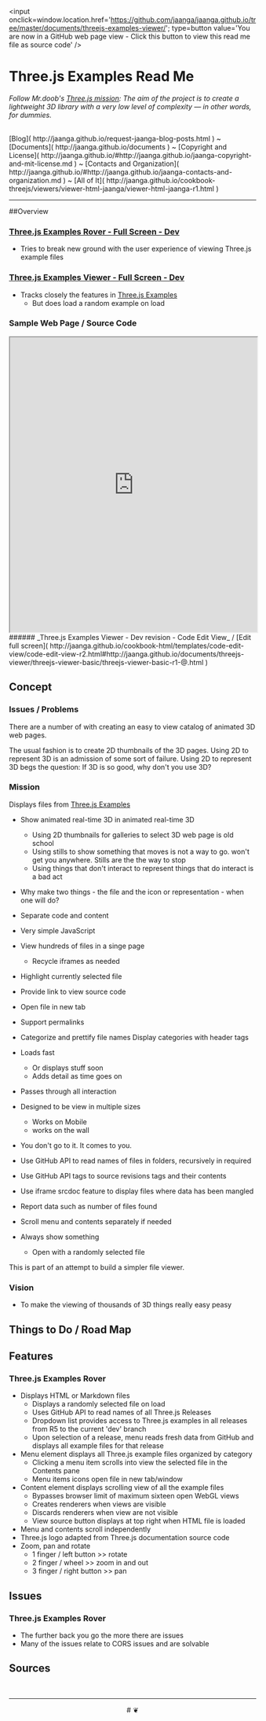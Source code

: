 <span id=topp style=display:none; >[You are now in a GitHub source code view - click this link to view this read me file as a web page]( http://jaanga.github.io/documents/threejs-examples-viewer/ "View file as a web page." ) </span>
<input onclick=window.location.href='https://github.com/jaanga/jaanga.github.io/tree/master/documents/threejs-examples-viewer/'; type=button value='You are now in a GitHub web page view - Click this button to view this read me file as source code' />


Three.js Examples Read Me
===


_Follow Mr.doob's [Three.js mission]( https://github.com/mrdoob/three.js/blob/master/README.md ): The aim of the project is to create a lightweight 3D library with a very low level of complexity — in other words, for dummies._

<br>
[Blog]( http://jaanga.github.io/request-jaanga-blog-posts.html )
~ [Documents]( http://jaanga.github.io/documents ) 
~ [Copyright and License]( http://jaanga.github.io/#http://jaanga.github.io/jaanga-copyright-and-mit-license.md ) 
~ [Contacts and Organization]( http://jaanga.github.io/#http://jaanga.github.io/jaanga-contacts-and-organization.md ) 
~ [All of It]( http://jaanga.github.io/cookbook-threejs/viewers/viewer-html-jaanga/viewer-html-jaanga-r1.html ) 

***



##Overview

### [Three.js Examples Rover - Full Screen - Dev]( http://jaanga.github.io/documents/threejs-examples/threejs-examples-rover/dev/index.html )

* Tries to break new ground with the user experience of viewing Three.js example files


### [Three.js Examples Viewer - Full Screen - Dev]( http://jaanga.github.io/documents/threejs-examples/threejs-examples-viewer/dev/index.html )

* Tracks closely the features in [Three.js Examples]( http://mrdoob.github.io/three.js/examples/ )
	* But does load a random example on load


### Sample Web Page / Source Code

<iframe class=ifr src=http://jaanga.github.io/cookbook-html/templates/code-edit-view/code-edit-view-r2.html#http://jaanga.github.io/documents/threejs-viewer/threejs-viewer-basic/threejs-viewer-basic-r1-@.html width=100% height=600px ></iframe>  
###### _Three.js Examples Viewer - Dev revision - Code Edit View_ /  [Edit full screen]( http://jaanga.github.io/cookbook-html/templates/code-edit-view/code-edit-view-r2.html#http://jaanga.github.io/documents/threejs-viewer/threejs-viewer-basic/threejs-viewer-basic-r1-@.html )


## Concept

### Issues / Problems
<!--

The general format is an adaptation of the ideas developed in Alexander's _et al_ [A Pattern Language]( https://books.google.com/books?id=hwAHmktpk5IC&pg=PR10#v=onepage&q&f=false ) - as sammarized on page 10.

Each pattern describes a problem which occurs over and over again in our environment, and then describes the core of the solution to that problem, in such a way that you can use this solution a million times over, without ever doing it the same way twice.

patterns are descriptions of common problems and proposal for the solutions that can be used repeatedly every time the problem is encountered and producing an different outcome.

-->

There are a number of with creating an easy to view catalog of animated 3D web pages.

The usual fashion is to create 2D thumbnails of the 3D pages. Using 2D to represent 3D is an admission of some sort of failure.
Using 2D to represent 3D begs the question: If 3D is so good, why don't you use 3D?




### Mission
<!-- a statement of a rationale, applicable now as well as in the future -->

Displays files from [Three.js Examples]( http://mrdoob.github.io/three.js/examples/ )

* Show animated real-time 3D in animated real-time 3D
	* Using 2D thumbnails for galleries to select 3D web page is old school
	* Using stills to show something that moves is not a way to go. won't get you anywhere. Stills are the the way to stop
	* Using things that don't interact to represent things that do interact is a bad act

* Why make two things - the file and the icon or representation - when one will do?



* Separate code and content 
* Very simple JavaScript
* View hundreds of files in a singe page
	* Recycle iframes as needed

* Highlight currently selected file
* Provide link to view source code
* Open file in new tab
* Support permalinks
* Categorize and prettify file names
	Display categories with header tags
* Loads fast
	* Or displays stuff soon
	* Adds detail as time goes on
* Passes through all interaction
* Designed to be view in multiple sizes
	* Works on Mobile
	* works on the wall
* You don't go to it. It comes to you.


* Use GitHub API to read names of files in folders, recursively in required
* Use GitHub API tags to source revisions tags and their contents

* Use iframe srcdoc feature to display files where data has been mangled
* Report data such as number of files found

* Scroll menu and contents separately if needed
* Always show something
	* Open with a randomly selected file


This is part of an attempt to build a simpler file viewer.

### Vision
<!--  a descriptive picture of a desired future state -->

* To make the viewing of thousands of 3D things really easy peasy

## Things to Do / Road Map


## Features


### Three.js Examples Rover

* Displays HTML or Markdown files
	* Displays a randomly selected file on load
	* Uses GitHub API to read names of all Three.js Releases
	* Dropdown list provides access to Three.js examples in all releases from R5 to the current 'dev' branch
	* Upon selection of a release, menu reads fresh data from GitHub and displays all example files for that release
* Menu element displays all Three.js example files organized by category
	* Clicking a menu item scrolls into view the selected file in the Contents pane
	* Menu items icons open file in new tab/window
* Content element displays scrolling view of all the example files
	* Bypasses browser limit of maximum sixteen open WebGL views
	* Creates renderers when views are visible
	* Discards renderers when view are not visible
	* View source button displays at top right when HTML file is loaded 
* Menu and contents scroll independently
* Three.js logo adapted from Three.js documentation source code
* Zoom, pan and rotate
	* 1 finger / left button >> rotate
	* 2 finger / wheel >> zoom in and out
	* 3 finger / right button >> pan


## Issues

### Three.js Examples Rover

* The further back you go the more there are issues
* Many of the issues relate to CORS issues and are solvable

 
## Sources


<br>

***

<center title="dingbat" >
# <a href=javascript:topp.scrollIntoView(); style=text-decoration:none; > ❦ </a>
</center>

